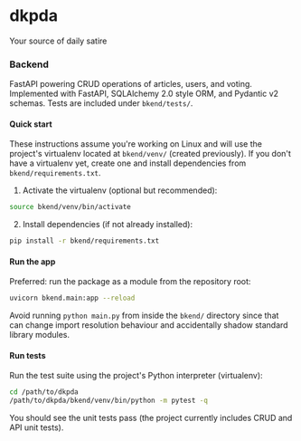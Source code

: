 # dkpda
Your source of daily satire

### Backend
FastAPI powering CRUD operations of articles, users, and voting. Implemented with FastAPI, SQLAlchemy 2.0 style ORM, and Pydantic v2 schemas. Tests are included under `bkend/tests/`.

#### Quick start

These instructions assume you're working on Linux and will use the project's
virtualenv located at `bkend/venv/` (created previously). If you don't have a
virtualenv yet, create one and install dependencies from
`bkend/requirements.txt`.

1. Activate the virtualenv (optional but recommended):

```bash
source bkend/venv/bin/activate
```

2. Install dependencies (if not already installed):

```bash
pip install -r bkend/requirements.txt
```

#### Run the app

Preferred: run the package as a module from the repository root:

```bash
uvicorn bkend.main:app --reload
```

Avoid running `python main.py` from inside the `bkend/` directory since that
can change import resolution behaviour and accidentally shadow standard library modules.

#### Run tests

Run the test suite using the project's Python interpreter (virtualenv):

```bash
cd /path/to/dkpda
/path/to/dkpda/bkend/venv/bin/python -m pytest -q
```

You should see the unit tests pass (the project currently includes CRUD and
API unit tests).
